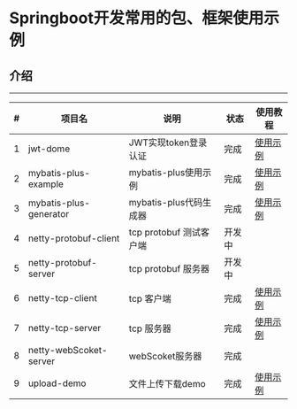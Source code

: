 # Springboot开发常用的包、框架使用示例

## 介绍

---

| #    | 项目名                 | 说明                    | 状态   | 使用教程                           |
| ---- | ---------------------- | ----------------------- | ------ | ---------------------------------- |
| 1    | jwt-dome               | JWT实现token登录认证    | 完成   | [使用示例](http://t.csdn.cn/uBLdp) |
| 2    | mybatis-plus-example   | mybatis-plus使用示例    | 完成   | [使用示例](http://t.csdn.cn/oSwiZ) |
| 3    | mybatis-plus-generator | mybatis-plus代码生成器  | 完成   | [使用示例](http://t.csdn.cn/wmdG5) |
| 4    | netty-protobuf-client  | tcp protobuf 测试客户端 | 开发中 |                                    |
| 5    | netty-protobuf-server  | tcp protobuf 服务器     | 开发中 |                                    |
| 6    | netty-tcp-client       | tcp 客户端              | 完成   | [使用示例](http://t.csdn.cn/yvjS5) |
| 7    | netty-tcp-server       | tcp 服务器              | 完成   | [使用示例](http://t.csdn.cn/ti5xA) |
| 8    | netty-webScoket-server | webScoket服务器         | 完成   |                                    |
| 9    | upload-demo            | 文件上传下载demo        | 完成   | [使用示例](http://t.csdn.cn/ZFOYP) |



